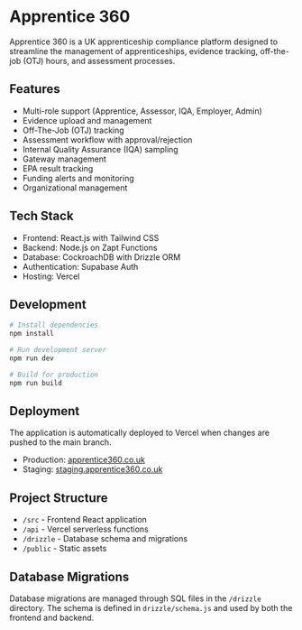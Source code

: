 # Apprentice 360

Apprentice 360 is a UK apprenticeship compliance platform designed to streamline the management of apprenticeships, evidence tracking, off-the-job (OTJ) hours, and assessment processes.

## Features

- Multi-role support (Apprentice, Assessor, IQA, Employer, Admin)
- Evidence upload and management
- Off-The-Job (OTJ) tracking
- Assessment workflow with approval/rejection
- Internal Quality Assurance (IQA) sampling
- Gateway management
- EPA result tracking
- Funding alerts and monitoring
- Organizational management

## Tech Stack

- Frontend: React.js with Tailwind CSS
- Backend: Node.js on Zapt Functions
- Database: CockroachDB with Drizzle ORM
- Authentication: Supabase Auth
- Hosting: Vercel

## Development

```bash
# Install dependencies
npm install

# Run development server
npm run dev

# Build for production
npm run build
```

## Deployment

The application is automatically deployed to Vercel when changes are pushed to the main branch.

- Production: [apprentice360.co.uk](https://apprentice360.co.uk)
- Staging: [staging.apprentice360.co.uk](https://staging.apprentice360.co.uk)

## Project Structure

- `/src` - Frontend React application
- `/api` - Vercel serverless functions
- `/drizzle` - Database schema and migrations
- `/public` - Static assets

## Database Migrations

Database migrations are managed through SQL files in the `/drizzle` directory. The schema is defined in `drizzle/schema.js` and used by both the frontend and backend.